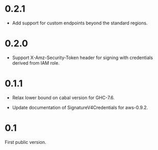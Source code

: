0.2.1
=====

*   Add support for custom endpoints beyond the standard regions.

0.2.0
=====

*   Support X-Amz-Security-Token header for signing with credentials derived
    from IAM role.

0.1.1
=====

*   Relax lower bound on cabal version for GHC-7.6.

*   Update documentation of SignatureV4Credentials for aws-0.9.2.

0.1
===

First public version.
